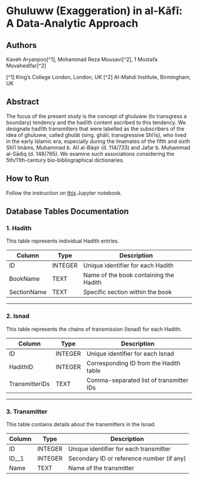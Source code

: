 # Ghuluww (Exaggeration) in al-Kāfī: A Data-Analytic Approach
## Authors
Kaveh Aryanpoo[^1], Mohammad Reza Mousavi[^2], ​1 Mostafa Movahedifar[^2]

[^​1] King’s College London, London, UK
​[^2] Al-Mahdi Institute, Birmingham, UK

## Abstract
The focus of the present study is the concept of ghuluww (to transgress a boundary) tendency and the ḥadīth content ascribed to this tendency. We designate ḥadīth transmitters that were labelled as the subscribers of the idea of ghuluww, called ghulāt (sing. ghālī; transgressive Shīʿīs), who lived in the early Islamic era, especially during the Imamates of the fifth and sixth Shīʿī Imāms, Muḥammad b. Alī al-Bāqir (d. 114/733) and Jafar b. Muḥammad al-Sādiq (d. 148/765). We examine such associations considering the 5th/11th-century bio-bibliographical dictionaries.


## How to Run

Follow the instruction on [this](https://colab.research.google.com/drive/1qvpvJxSif2aIswGVVOuDI2K1G-Tbw8yR?usp=sharing) Jupyter notebook.

## Database Tables Documentation

### 1. Hadith

This table represents individual Hadith entries.

| Column       | Type    | Description                           |
|--------------|---------|---------------------------------------|
| ID           | INTEGER | Unique identifier for each Hadith     |
| BookName     | TEXT    | Name of the book containing the Hadith|
| SectionName  | TEXT    | Specific section within the book      |

---

### 2. Isnad

This table represents the chains of transmission (Isnad) for each Hadith.

| Column          | Type    | Description                                      |
|-----------------|---------|--------------------------------------------------|
| ID              | INTEGER | Unique identifier for each Isnad                 |
| HadithID        | INTEGER | Corresponding ID from the Hadith table           |
| TransmitterIDs  | TEXT    | Comma-separated list of transmitter IDs          |

---

### 3. Transmitter

This table contains details about the transmitters in the Isnad.

| Column  | Type    | Description                                 |
|---------|---------|---------------------------------------------|
| ID      | INTEGER | Unique identifier for each transmitter      |
| ID__1   | INTEGER | Secondary ID or reference number (if any)   |
| Name    | TEXT    | Name of the transmitter                     |

